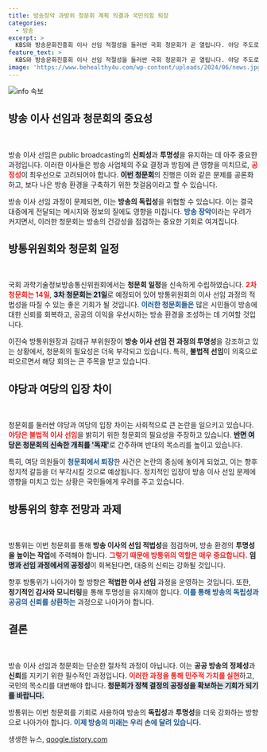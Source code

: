 ```yaml
---
title: 방송장악 과방위 청문회 계획 의결과 국민의힘 퇴장
categories:
  - 방송
excerpt: >
  KBS와 방송문화진흥회 이사 선임 적절성을 둘러싼 국회 청문회가 곧 열립니다. 야당 주도로 진행되는 이번 청문회는 방송 장악 의혹을 해소할 기회가 될지 주목됩니다. 논란의 중심에는 방통위의 불출석과 여당의 반발이 있습니다!
feature_text: >
  KBS와 방송문화진흥회 이사 선임 적절성을 둘러싼 국회 청문회가 곧 열립니다. 야당 주도로 진행되는 이번 청문회는 방송 장악 의혹을 해소할 기회가 될지 주목됩니다. 논란의 중심에는 방통위의 불출석과 여당의 반발이 있습니다!
image: 'https://www.behealthy4u.com/wp-content/uploads/2024/06/news.jpg'
---
```


<p><img src="https://www.behealthy4u.com/wp-content/uploads/2024/06/news.jpg" alt="info 속보" /></p>

<h2 data-ke-size="size26">방송 이사 선임과 청문회의 중요성</h2>

<p data-ke-size="size16">&nbsp;</p>

<p>방송 이사 선임은 public broadcasting의 <strong>신뢰성</strong>과 <strong>투명성</strong>을 유지하는 데 아주 중요한 과정입니다. 이러한 이사들은 방송 사업체의 주요 결정과 방침에 큰 영향을 미치므로, <b><span style="color: #ee2323;">공정성</span></b>이 최우선으로 고려되어야 합니다. <b><span style="background-color: #21538527;">이번 청문회</span></b>의 진행은 이와 같은 문제를 공론화하고, 보다 나은 방송 환경을 구축하기 위한 첫걸음이라고 할 수 있습니다. </p>

<p>방송 이사 선임 과정이 문제되면, 이는 <strong>방송의 독립성</strong>을 위협할 수 있습니다. 이는 결국 대중에게 전달되는 메시지와 정보의 질에도 영향을 미칩니다. <b><span style="color: #1a5490;">방송 장악</span></b>이라는 우려가 커지면서, 이러한 청문회는 방송의 건강성을 점검하는 중요한 기회로 여겨집니다.</p>

<h2 data-ke-size="size26">방통위원회와 청문회 일정</h2>

<p data-ke-size="size16">&nbsp;</p>

<p>국회 과학기술정보방송통신위원회에서는 <strong>청문회 일정</strong>을 신속하게 수립하였습니다. <b><span style="color: #ee2323;">2차 청문회는 14일</span></b>, <b><span style="background-color: #21538527;">3차 청문회는 21일</span></b>로 예정되어 있어 방통위원회의 이사 선임 과정의 적법성을 따질 수 있는 좋은 기회가 될 것입니다. <b><span style="color: #1a5490;">이러한 청문회들은</span></b> 많은 시민들이 방송에 대한 신뢰를 회복하고, 공공의 이익을 우선시하는 방송 환경을 조성하는 데 기여할 것입니다.</p>

<p>이진숙 방통위원장과 김태규 부위원장이 <strong>방송 이사 선임 전 과정의 투명성</strong>을 강조하고 있는 상황에서, 청문회의 필요성은 더욱 부각되고 있습니다. 특히, <strong>불법적 선임</strong>이 의혹으로 떠오르면서 해당 회의는 큰 주목을 받고 있습니다.</p>

<h2 data-ke-size="size26">야당과 여당의 입장 차이</h2>

<p data-ke-size="size16">&nbsp;</p>

<p>청문회를 둘러싼 야당과 여당의 입장 차이는 사회적으로 큰 논란을 일으키고 있습니다. <b><span style="color: #ee2323;">야당은 불법적 이사 선임</span></b>을 밝히기 위한 청문회의 필요성을 주장하고 있습니다. <b><span style="background-color: #21538527;">반면 여당은 청문회의 신속한 개최를 '독재'</span></b>로 간주하며 반대의 목소리를 높이고 있습니다.</p>

<p>특히, 여당 의원들이 <b><span style="color: #1a5490;">청문회에서 퇴장</span></b>한 사건은 논란의 중심에 놓이게 되었고, 이는 향후 정치적 갈등을 더 부각시킬 것으로 예상됩니다. 정치적인 입장이 방송 이사 선임 문제에 영향을 미치고 있는 상황은 국민들에게 우려를 주고 있습니다.</p>

<h2 data-ke-size="size26">방통위의 향후 전망과 과제</h2>

<p data-ke-size="size16">&nbsp;</p>

<p>방통위는 이번 청문회를 통해 <strong>방송 이사의 선임 적법성</strong>을 점검하며, 방송 환경의 <strong>투명성을 높이는 작업</strong>에 주력해야 합니다. <b><span style="color: #ee2323;">그렇기 때문에 방통위의 역할은 매우 중요합니다.</span></b> <b><span style="background-color: #21538527;">임명과 선임 과정에서의 공정성</span></b>이 회복된다면, 대중의 신뢰는 강화될 것입니다.</p>

<p>향후 방통위가 나아가야 할 방향은 <strong>적법한 이사 선임</strong> 과정을 운영하는 것입니다. 또한, <strong>정기적인 감사와 모니터링</strong>을 통해 투명성을 유지해야 합니다. <b><span style="color: #1a5490;">이를 통해 방송의 독립성과 공공의 신뢰를 상환하는</span></b> 과정으로 나아가야 합니다.</p>

<h2 data-ke-size="size26">결론</h2>

<p data-ke-size="size16">&nbsp;</p>

<p>방송 이사 선임과 청문회는 단순한 절차적 과정이 아닙니다. 이는 <strong>공공 방송의 정체성</strong>과 <strong>신뢰</strong>를 지키기 위한 필수적인 과정입니다. <b><span style="color: #ee2323;">이러한 과정을 통해 민주적 가치를 실현</span></b>하고, 국민의 목소리를 대변해야 합니다. <b><span style="background-color: #21538527;">청문회가 정책 결정의 공정성을 확보하는 기회가 되기를 바랍니다.</span></b> </p>

<p>방통위는 이번 청문회를 기회로 사용하여 방송의 <strong>독립성</strong>과 <strong>투명성</strong>을 더욱 강화하는 방향으로 나아가야 합니다. <b><span style="color: #1a5490;">이제 방송의 미래는 우리 손에 달려 있습니다.</span></b></p>
생생한 뉴스, <a href="https://qoogle.tistory.com" rel="dofollow">qoogle.tistory.com</a>


